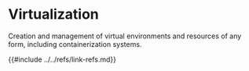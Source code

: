 # Virtualization

Creation and management of virtual environments and resources of any form, including containerization systems.

{{#include ../../refs/link-refs.md}}
